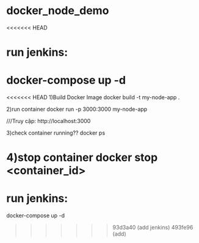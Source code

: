 # docker_node_demo

<<<<<<< HEAD
# run jenkins:
 docker-compose up -d
=======
<<<<<<< HEAD
1)Build Docker Image
docker build -t my-node-app .

2)run container
docker run -p 3000:3000 my-node-app

///Truy cập: http://localhost:3000


3)check container running??
docker ps

4)stop container
docker stop <container_id>
=======
# run jenkins:
 docker-compose up -d
>>>>>>> 93d3a40 (add jenkins)
>>>>>>> 493fe96 (add)
